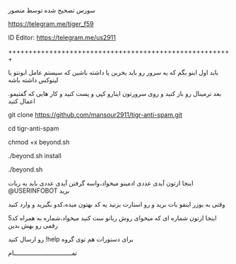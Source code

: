 
سورس تصحیح شده توسط منصور

https://telegram.me/tiger_f59

ID Editor: https://telegram.me/us2911

+++++++++++++++++++++++++++++++++++++++++++++++++++++++

باید اول اینو بگم که یه سرور رو باید بخرین یا داشته باشین که سیستم عامل ابونتو یا لینوکس داشته باشه

.بعد ترمینال رو باز کنید و روی سرورتون اینارو کپی و پست کنید و کار هایی که گفتیمو اعمال کنید 

git clone https://github.com/mansour2911/tigr-anti-spam.git

cd tigr-anti-spam

chmod +x beyond.sh

./beyond.sh install

./beyond.sh


اینجا ازتون آیدی عددی ادمینو میخواد،واسه گرفتن آیدی عددی باید به ربات 
@USERINFOBOT
برید


وقتی به یوزر اینفو بات برید و رو استارت بزنید یه کد بهتون میده،کدو بگیرید و وارد کنید

اینجا ازتون شماره ای که میخوای روش رباتو ست کنید میخواد،شماره به همراه کد5 رقمی رو بهش بدین

رو ارسال کنید !help برای دستورات هم توی گروه   

تمــــــــــــــــــــــــــــــــام

